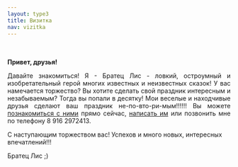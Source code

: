 ```yaml
---
layout: type3
title: Визитка
nav: vizitka
---
```


<br><br>
<b>Привет, друзья! </b><br>
<p align="justify"> Давайте знакомиться! Я - Братец Лис - ловкий, остроумный и изобретательный герой многих известных и неизвестных сказок! У вас намечается торжество? Вы хотите сделать свой праздник интересным и незабываемым? Тогда вы попали в десятку! Мои веселые и находчивые друзья сделают ваш праздник не-по-вто-ри-мым!!!!!! Вы можете  <a href="../friends">познакомиться с ними</a> прямо сейчас, <a href="../contacts">написать им</a> или позвонить мне по телефону 8 916 2972413. </p>
<p> С наступающим торжеством вас! Успехов и много новых, интересных впечатлений!!!</p>
<p> Братец Лис ;)</p>


 